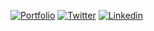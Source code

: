 

[![Portfolio](https://img.shields.io/badge/Portfolio-BereketYILMA-Black?style=flat-square&logo=&link=https://surafelml.github.io)](https://bekyilma.github.io/)
[![Twitter](https://img.shields.io/badge/Twitter-Profile-black?style=flat-square&logo=twitter&link=https://twitter.com/surafelml)](https://twitter.com/bek_yilma)
[![Linkedin](https://img.shields.io/badge/Linkedin-Profile-black?style=flat-square&logo=Linkedin&logoColor=white&link=https://www.linkedin.com/in/surafelml/)](https://www.linkedin.com/in/bekyilma/)



